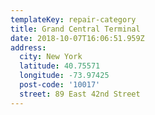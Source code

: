 ```yaml
---
templateKey: repair-category
title: Grand Central Terminal
date: 2018-10-07T16:06:51.959Z
address:
  city: New York
  latitude: 40.75571
  longitude: -73.97425
  post-code: '10017'
  street: 89 East 42nd Street
---
```


